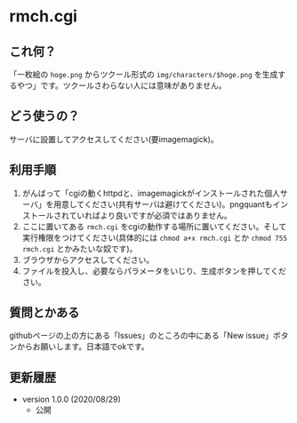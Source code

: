 # rmch.cgi

## これ何？

「一枚絵の `hoge.png` からツクール形式の `img/characters/$hoge.png` を生成するやつ」です。ツクールさわらない人には意味がありません。


## どう使うの？

サーバに設置してアクセスしてください(要imagemagick)。


## 利用手順

1. がんばって「cgiの動くhttpdと、imagemagickがインストールされた個人サーバ」を用意してください(共有サーバは避けてください)。pngquantもインストールされていればより良いですが必須ではありません。
2. ここに置いてある `rmch.cgi` をcgiの動作する場所に置いてください。そして実行権限をつけてください(具体的には `chmod a+x rmch.cgi` とか `chmod 755 rmch.cgi` とかみたいな奴です)。
3. ブラウザからアクセスしてください。
4. ファイルを投入し、必要ならパラメータをいじり、生成ボタンを押してください。


## 質問とかある

githubページの上の方にある「Issues」のところの中にある「New issue」ボタンからお願いします。日本語でokです。


## 更新履歴

- version 1.0.0 (2020/08/29)
    - 公開
